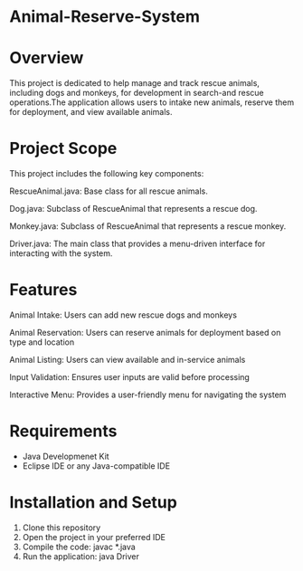 # Animal-Reserve-System

# Overview
This project is dedicated to help manage and track rescue animals, including dogs and monkeys, for development in search-and rescue operations.The application allows users to intake new animals, reserve them for deployment, and view available animals.

# Project Scope
This project includes the following key components:

RescueAnimal.java: Base class for all rescue animals.

Dog.java: Subclass of RescueAnimal that represents a rescue dog.

Monkey.java: Subclass of RescueAnimal that represents a rescue monkey.

Driver.java: The main class that provides a menu-driven interface for interacting with the system.

# Features
Animal Intake: Users can add new rescue dogs and monkeys

Animal Reservation: Users can reserve animals for deployment based on type and location

Animal Listing: Users can view available and in-service animals

Input Validation: Ensures user inputs are valid before processing

Interactive Menu: Provides a user-friendly menu for navigating the system

# Requirements
- Java Developmenet Kit
- Eclipse IDE or any Java-compatible IDE

# Installation and Setup
1. Clone this repository
2. Open the project in your preferred IDE
3. Compile the code: javac *.java
4. Run the application: java Driver


   
